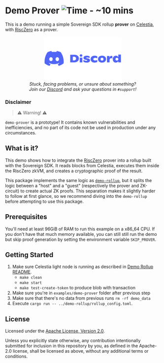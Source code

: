 # Demo Prover ![Time - ~10 mins](https://img.shields.io/badge/Time-~10_mins-informational)

This is a demo running a simple Sovereign SDK rollup **prover** on [Celestia](https://celestia.org/), with [RiscZero](https://www.risczero.com/) as a prover.

<p align="center">
  <img width="50%" src="../../assets/discord-banner.png">
  <br>
  <i>Stuck, facing problems, or unsure about something?</i>
  <br>
  <i>Join our <a href="https://discord.gg/kbykCcPrcA">Discord</a> and ask your questions in <code>#support</code>!</i>
</p>

### Disclaimer

> ⚠️ Warning! ⚠️

`demo-prover` is a prototype! It contains known vulnerabilities and inefficiencies, and no part of its code not be used in production under any circumstances.

## What is it?

This demo shows how to integrate the [RiscZero](https://risczero.com) prover into a rollup built with the Sovereign SDK. It reads blocks from Celestia, executes them inside the RiscZero zkVM, and creates a cryptographic proof of the result.

This package implements the same logic as [`demo-rollup`](../demo-rollup/), but it splits the logic between
a "host" and a "guest" (respectively the prover and ZK-circuit) to create actual ZK proofs. This separation makes it slightly harder to follow at first glance, so we recommend diving into the `demo-rollup` before attempting to use this package.

## Prerequisites

You'll need at least 96GiB of RAM to run this example on a x86_64 CPU. If you don't have that much memory available, you can still still run the demo but skip proof generation by setting the environment variable `SKIP_PROVER`.

## Getting Started

1. Make sure Celestia light node is running as described in [Demo Rollup README](../demo-rollup/README.md).
    - `make clean`
    - `make start`
    - `make test-create-token` to produce blob with transaction
2. Make sure you're in `examples/demo-prover` folder after previous step
3. Make sure that there's no data from previous runs `rm -rf demo_data`
4. Execute `cargo run -- ../demo-rollup/rollup_config.toml`.


## License

Licensed under the [Apache License, Version 2.0](../../LICENSE).

Unless you explicitly state otherwise, any contribution intentionally submitted
for inclusion in this repository by you, as defined in the Apache-2.0 license, shall be
licensed as above, without any additional terms or conditions.
